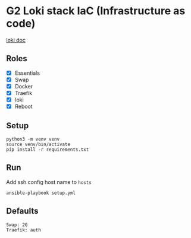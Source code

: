 # G2 Loki stack IaC (Infrastructure as code)

[loki doc](https://grafana.com/docs/loki/latest/)

## Roles
- [x] Essentials
- [x] Swap
- [x] Docker
- [x] Traefik
- [x] loki
- [x] Reboot

## Setup
```
python3 -m venv venv
source venv/bin/activate
pip install -r requirements.txt
```

## Run
Add ssh config host name to `hosts`
```
ansible-playbook setup.yml
```

## Defaults
```
Swap: 2G
Traefik: auth
```
